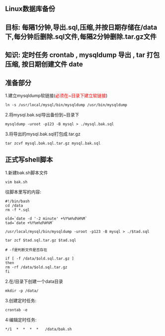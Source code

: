 Linux数据库备份
---


## 目标: 每隔1分钟,导出.sql,压缩,并按日期存储在/data 下,每分钟后删除.sql文件,每隔2分钟删除.tar.gz文件

## 知识: 定时任务 crontab , mysqldump 导出 , tar 打包压缩, 按日期创建文件 date

## 准备部分

1.建立mysqldump软链接(<font color=red>必须在~目录下建立软链接</font>)

    ln -s /usr/local/mysql/bin/mysqldump /usr/bin/mysqldump

2.将mysql.bak.sql导出备份到~目录下

    mysqldump -uroot -p123 -B mysql > ./mysql.bak.sql

3.将导出的mysql.bak.sql打包成.tar.gz

    tar zcvf mysql.bak.sql.tar.gz mysql.bak.sql

## 正式写shell脚本

1.新建bak.sh脚本文件

    vim bak.sh

往脚本里写的内容:

    #!/bin/bash
    cd /data
    rm -f *.sql
    
    old=`date -d '-2 minute' +%Y%m%d%H%M`
    tad=`date +%Y%m%d%H%M`
    
    /usr/local/mysql/bin/mysqldump -uroot -p123 -B mysql > ./$tad.sql
    
    tar zcf $tad.sql.tar.gz $tad.sql
    
    # -f是判断文件是否存在

    if [ -f /data/$old.sql.tar.gz ]
    then
    rm -rf /data/$old.sql.tar.gz
    fi



2.在/目录下创建一个data目录

    mkdir -p /data/

3.创建定时任务:

    crontab -e

4:编辑定时任务:

    */1  *  *  *  *   /data/bak.sh




